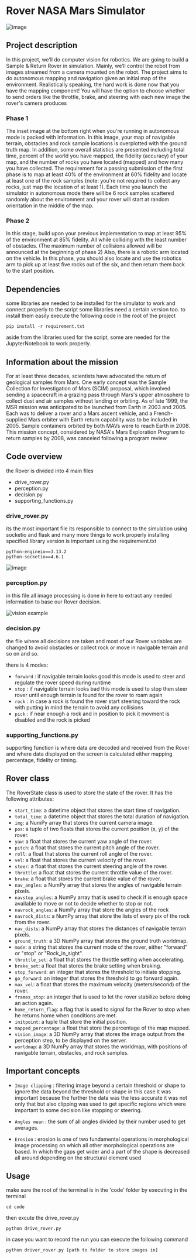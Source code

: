 # Rover NASA Mars Simulator

![image](https://user-images.githubusercontent.com/64339763/210555583-9b79c7a9-0b8b-4dea-a49d-6ce408a31790.png)

## Project description

In this project, we’ll do computer vision for robotics. We are going to build a Sample & Return Rover in simulation. Mainly, we’ll control the robot from images streamed from a camera mounted on the robot. The project aims to do autonomous mapping and navigation given an initial map of the environment. Realistically speaking, the hard work is done now that you have the mapping component! You will have the option to choose whether to send orders like the throttle, brake, and steering with each new image the rover's camera produces

### Phase 1

The inset image at the bottom right when you're running in autonomous mode is packed with information. In this image, your map of navigable terrain, obstacles and rock sample locations is
overplotted with the ground truth map. In addition, some overall statistics are presented including total time, percent of the world you have mapped, the fidelity (accuracy) of your map, and the number of rocks you have located (mapped) and how many you have collected.
The requirement for a passing submission of the first phase is to map at least 40% of the environment at 60% fidelity and locate at least one of the rock samples (note: you're not required to collect any rocks, just map the location of at least 1). Each time you launch the simulator in autonomous mode there will be 6 rock samples scattered randomly about the environment and your rover will start at random orientation in the middle of the map.

### Phase 2

In this stage, build upon your previous implementation to map at least 95% of the environment at 85% fidelity. All while colliding with the least number of obstacles. (The maximum number of collisions allowed will be announced at the beginning of phase 2)
Also, there is a robotic arm located on the vehicle. In this phase, you should also locate and use the robotics arm to pick up at least five rocks out of the six, and then return them back to the start position.

## Dependencies

some libraries are needed to be installed for the simulator to work and connect properly to the script some libraries need a certain version too. to install them easily execute the following code in the root of the project

```ssh
pip install -r requirement.txt
```

aside from the libraries used for the script, some are needed for the JupyterNotebook to work properly.

## Information about the mission

For at least three decades, scientists have advocated the return of geological samples from Mars. One early concept was the Sample Collection for Investigation of Mars (SCIM) proposal, which involved sending a spacecraft in a grazing pass through Mars's upper atmosphere to collect dust and air samples without landing or orbiting.
As of late 1999, the MSR mission was anticipated to be launched from Earth in 2003 and 2005. Each was to deliver a rover and a Mars ascent vehicle, and a French-supplied Mars orbiter with Earth return capability was to be included in 2005. Sample containers orbited by both MAVs were to reach Earth in 2008. This mission concept, considered by NASA's Mars Exploration Program to return samples by 2008, was canceled following a program review

## Code overview

the Rover is divided into 4 main files

- drive_rover.py
- perception.py
- decision.py
- supporting_functions.py

### drive_rover.py

its the most important file its responsible to connect to the simulation using socketio and flask and many more things to work properly installing specified library version is important using the requirement.txt
```ssh
python-engineio==3.13.2
python-socketio==4.6.1
```
![image](https://user-images.githubusercontent.com/64339763/211030981-f9e56cd8-45f3-425f-8673-cd954273c8b9.png)

### perception.py

in this file all image processing is done in here to extract any needed information to base our Rover decision.


![vision example](https://user-images.githubusercontent.com/64339763/211030581-f8635bee-6163-4f69-91d1-04f2d542fb10.png)

### decision.py

the file where all decisions are taken and most of our Rover variables are changed to avoid obstacles or collect rock or move in navigable terrain and so on and so.

there is 4 modes:

- `forward` : if navigable terrain looks good this mode is used to steer and regulate the rover speed during runtime
- `stop` :  if navigable terrain looks bad this mode is used to stop then  steer rover until enough terrain is found for the rover to roam again
- `rock` :  in case a rock is found the rover start steering toward the rock with putting in mind the terrain to avoid any collisions
- `pick` :  if near enough a rock and in position to pick it movment is disabled and the rock is picked

### supporting_functions.py

supporting function is where data are decoded and received from the Rover and where data displayed on the screen is calculated either mapping percentage, fidelity or timing.

## Rover class

The RoverState class is used to store the state of the rover. It has the following attributes:

- `start_time`: a datetime object that stores the start time of navigation.
- `total_time`: a datetime object that stores the total duration of navigation.
- `img`: a NumPy array that stores the current camera image.
- `pos`: a tuple of two floats that stores the current position (x, y) of the rover.
- `yaw`: a float that stores the current yaw angle of the rover.
- `pitch`: a float that stores the current pitch angle of the rover.
- `roll`: a float that stores the current roll angle of the rover.
- `vel`: a float that stores the current velocity of the rover.
- `steer`: a float that stores the current steering angle of the rover.
- `throttle`: a float that stores the current throttle value of the rover.
- `brake`: a float that stores the current brake value of the rover.
- `nav_angles`: a NumPy array that stores the angles of navigable terrain pixels.
- `navstop_angles`: a NumPy array that is used to check if is enough space available to move or not to decide whether to stop or not.
- `navrock_angles`: a NumPy array that store the angles of the rock
- `navrock_dists`: a NumPy array that store the lists of every pix of the rock from the rover.
- `nav_dists`: a NumPy array that stores the distances of navigable terrain pixels.
- `ground_truth`: a 3D NumPy array that stores the ground truth worldmap.
- `mode`: a string that stores the current mode of the rover, either "forward" or "stop" or "Rock_in_sight".
- `throttle_set`: a float that stores the throttle setting when accelerating.
- `brake_set`: a float that stores the brake setting when braking.
- `stop_forward`: an integer that stores the threshold to initiate stopping.
- `go_forward`: an integer that stores the threshold to go forward again.
- `max_vel`: a float that stores the maximum velocity (meters/second) of the rover.
- `frames_stop`: an integer that is used to let the rover stabilize before doing an action again.
- `home_return_flag`: a flag that is used to signal for the Rover to stop when he returns home when conditions are met.
- `initpoint`: a tuple that store the initial position.
- `mapped_percentage`: a float that store the percentage of the map mapped.
- `vision_image`: a 3D NumPy array that stores the image output from the perception step, to be displayed on the server.
- `worldmap`: a 3D NumPy array that stores the worldmap, with positions of navigable terrain, obstacles, and rock samples.

## Important concepts

- `Image clipping` : filtering image beyond a certain threshold or shape to ignore the data beyond the threshold or shape in this case it was important because the further the data was the less accurate it was not only that but also clipping was used to get specific regions which were important to some decision like stopping or steering.

- `Angles mean` : the sum of all angles divided by their number used to get averages.

- `Erosion` : erosion is one of two fundamental operations in morphological image processing on which all other morphological operations are based. In which the gaps get wider and a part of the shape is decreased all around depending on the structural element used

## Usage

make sure the root of the terminal is in the 'code' folder by executing in the terminal

```ssh
cd code
```

then excute the drive_rover.py

```ssh
python drive_rover.py
```

in case you want to record the run you can execute the following command

```ssh
python driver_rover.py [path to folder to store images in]
```
